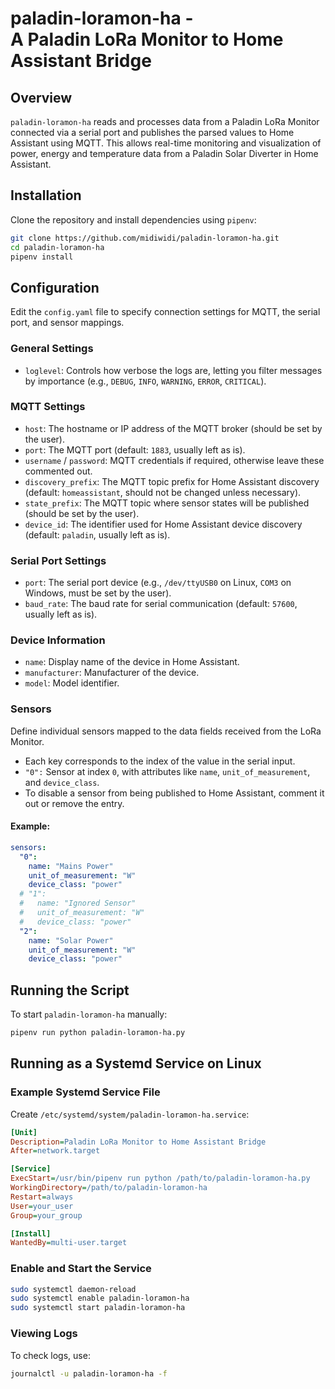 # paladin-loramon-ha - <br>A Paladin LoRa Monitor to Home Assistant Bridge

## Overview

`paladin-loramon-ha` reads and processes data from a Paladin LoRa Monitor connected via a serial port and publishes the parsed values to Home Assistant using MQTT. This allows real-time monitoring and visualization of power, energy and temperature data from a Paladin Solar Diverter in Home Assistant.

## Installation

Clone the repository and install dependencies using `pipenv`:

```sh
git clone https://github.com/midiwidi/paladin-loramon-ha.git
cd paladin-loramon-ha
pipenv install
```

## Configuration

Edit the `config.yaml` file to specify connection settings for MQTT, the serial port, and sensor mappings.

### General Settings

- `loglevel`: Controls how verbose the logs are, letting you filter messages by importance (e.g., `DEBUG`, `INFO`, `WARNING`, `ERROR`, `CRITICAL`).

### MQTT Settings

- `host`: The hostname or IP address of the MQTT broker (should be set by the user).
- `port`: The MQTT port (default: `1883`, usually left as is).
- `username` / `password`: MQTT credentials if required, otherwise leave these commented out.
- `discovery_prefix`: The MQTT topic prefix for Home Assistant discovery (default: `homeassistant`, should not be changed unless necessary).
- `state_prefix`: The MQTT topic where sensor states will be published (should be set by the user).
- `device_id`: The identifier used for Home Assistant device discovery (default: `paladin`, usually left as is).

### Serial Port Settings

- `port`: The serial port device (e.g., `/dev/ttyUSB0` on Linux, `COM3` on Windows, must be set by the user).
- `baud_rate`: The baud rate for serial communication (default: `57600`, usually left as is).

### Device Information

- `name`: Display name of the device in Home Assistant.
- `manufacturer`: Manufacturer of the device.
- `model`: Model identifier.

### Sensors

Define individual sensors mapped to the data fields received from the LoRa Monitor.

- Each key corresponds to the index of the value in the serial input.
- `"0":` Sensor at index `0`, with attributes like `name`, `unit_of_measurement`, and `device_class`.
- To disable a sensor from being published to Home Assistant, comment it out or remove the entry.

#### Example:

```yaml
sensors:
  "0":
    name: "Mains Power"
    unit_of_measurement: "W"
    device_class: "power"
  # "1":
  #   name: "Ignored Sensor"
  #   unit_of_measurement: "W"
  #   device_class: "power"
  "2":
    name: "Solar Power"
    unit_of_measurement: "W"
    device_class: "power"
```

## Running the Script

To start `paladin-loramon-ha` manually:

```sh
pipenv run python paladin-loramon-ha.py
```

## Running as a Systemd Service on Linux

### Example Systemd Service File

Create `/etc/systemd/system/paladin-loramon-ha.service`:

```ini
[Unit]
Description=Paladin LoRa Monitor to Home Assistant Bridge
After=network.target

[Service]
ExecStart=/usr/bin/pipenv run python /path/to/paladin-loramon-ha.py
WorkingDirectory=/path/to/paladin-loramon-ha
Restart=always
User=your_user
Group=your_group

[Install]
WantedBy=multi-user.target
```

### Enable and Start the Service

```sh
sudo systemctl daemon-reload
sudo systemctl enable paladin-loramon-ha
sudo systemctl start paladin-loramon-ha
```

### Viewing Logs

To check logs, use:

```sh
journalctl -u paladin-loramon-ha -f
```